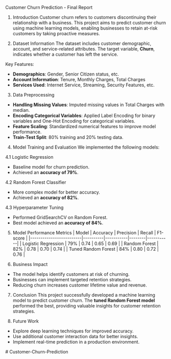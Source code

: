  Customer Churn Prediction - Final Report

 1. Introduction
Customer churn refers to customers discontinuing their relationship with a business. This project aims to predict customer churn using machine learning models, enabling businesses to retain at-risk customers by taking proactive measures.

 2. Dataset Information
The dataset includes customer demographic, account, and service-related attributes. The target variable, **Churn**, indicates whether a customer has left the service.

 Key Features:
- **Demographics**: Gender, Senior Citizen status, etc.
- **Account Information**: Tenure, Monthly Charges, Total Charges
- **Services Used**: Internet Service, Streaming, Security Features, etc.

 3. Data Preprocessing
- **Handling Missing Values**: Imputed missing values in Total Charges with median.
- **Encoding Categorical Variables**: Applied Label Encoding for binary variables and One-Hot Encoding for categorical variables.
- **Feature Scaling**: Standardized numerical features to improve model performance.
- **Train-Test Split**: 80% training and 20% testing data.

 4. Model Training and Evaluation
We implemented the following models:

 4.1 Logistic Regression
- Baseline model for churn prediction.
- Achieved an **accuracy of 79%**.

 4.2 Random Forest Classifier
- More complex model for better accuracy.
- Achieved an **accuracy of 82%**.

 4.3 Hyperparameter Tuning
- Performed GridSearchCV on Random Forest.
- Best model achieved an **accuracy of 84%**.

 5. Model Performance Metrics
| Model                   | Accuracy | Precision | Recall | F1-score |
|-------------------------|----------|-----------|--------|-----------|
| Logistic Regression     | 79%      | 0.74      | 0.65   | 0.69      |
| Random Forest          | 82%      | 0.78      | 0.70   | 0.74      |
| Tuned Random Forest    | 84%      | 0.80      | 0.72   | 0.76      |

 6. Business Impact
- The model helps identify customers at risk of churning.
- Businesses can implement targeted retention strategies.
- Reducing churn increases customer lifetime value and revenue.

 7. Conclusion
This project successfully developed a machine learning model to predict customer churn. The **tuned Random Forest model** performed the best, providing valuable insights for customer retention strategies.

 8. Future Work
- Explore deep learning techniques for improved accuracy.
- Use additional customer interaction data for better insights.
- Implement real-time prediction in a production environment.

#   C u s t o m e r - C h u r n - P r e d i c t i o n  
 